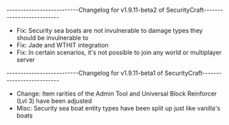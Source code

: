 --------------------------Changelog for v1.9.11-beta2 of SecurityCraft--------------------------

- Fix: Security sea boats are not invulnerable to damage types they should be invulnerable to
- Fix: Jade and WTHIT integration
- Fix: In certain scenarios, it's not possible to join any world or multiplayer server

--------------------------Changelog for v1.9.11-beta1 of SecurityCraft--------------------------

- Change: Item rarities of the Admin Tool and Universal Block Reinforcer (Lvl 3) have been adjusted
- Misc: Security sea boat entity types have been split up just like vanilla's boats
